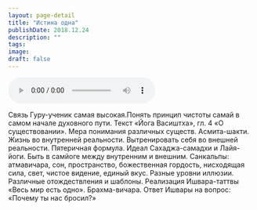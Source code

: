 ```yaml
---
layout: page-detail
title: "Истина одна"
publishDate: 2018.12.24
description: ""
tags:
image:
draft: false
---
```


<audio title="2018.12.24 - Истина одна.mp3" src="https://filer-api.advayta.org/v1.0/public/files/73140" controls=""></audio>

 Связь Гуру-ученик самая высокая.Понять принцип чистоты самай в самом начале духовного пути. Текст «Йога Васиштха», гл. 4 «О существовании». Мера понимания различных существ. Асмита-шакти. Жизнь во внутренней реальности. Вытренировать себя во внешней реальности. Пятеричная формула. Идеал Сахаджа-самадхи и Лайя-йоги. Быть в самйоге между внутренним и внешним. Санкальпы: атмавичара, сон, пространство, божественная гордость, нисходящая сила, свет, чистое видение, единый вкус. Разные уровни иллюзии. Различные отождествления и шаблоны. Реализация Ишвара-таттвы «Весь мир есть одно». Брахма-вичара. Ответ Ишвары на вопрос: «Почему ты нас бросил?»

  
